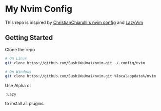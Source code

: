 # My Nvim Config
This repo is inspired by [ChristianChiarulli's nvim config](https://github.com/ChristianChiarulli/nvim) and [LazyVim](https://github.com/LazyVim/LazyVim/)

## Getting Started

Clone the repo
```bash
# On Linux
git clone https://github.com/SushiWaUmai/nvim.git ~/.config/nvim

# On Windows
git clone https://github.com/SushiWaUmai/nvim.git %localappdata%/nvim
```

Use Alpha or 
```vim
:Lazy
```

to install all plugins.
